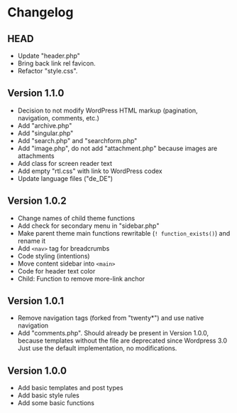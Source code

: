 # Changelog #


## HEAD ##

* Update "header.php"
* Bring back link rel favicon.
* Refactor "style.css".


## Version 1.1.0 ##

* Decision to not modify WordPress HTML markup (pagination, navigation, comments, etc.)
* Add "archive.php"
* Add "singular.php"
* Add "search.php" and "searchform.php"
* Add "image.php", do not add "attachment.php" because images are attachments
* Add class for screen reader text
* Add empty "rtl.css" with link to WordPress codex
* Update language files ("de_DE")


## Version 1.0.2 ##

* Change names of child theme functions
* Add check for secondary menu in "sidebar.php"
* Make parent theme main functions rewritable (`! function_exists()`)
  and rename it
* Add `<nav>` tag for breadcrumbs
* Code styling (intentions)
* Move content sidebar into `<main>`
* Code for header text color
* Child: Function to remove more-link anchor


## Version 1.0.1 ##

* Remove navigation tags (forked from "twenty*") and use native navigation
* Add "comments.php". Should already be present in Version 1.0.0, because
  templates without the file are deprecated since Wordpress 3.0
  Just use the default implementation, no modifications.


## Version 1.0.0 ##

* Add basic templates and post types
* Add basic style rules
* Add some basic functions
